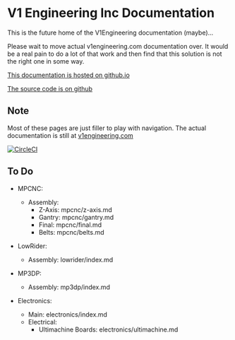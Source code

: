 V1 Engineering Inc Documentation
================================

This is the future home of the V1Engineering documentation (maybe)...

Please wait to move actual v1engineering.com documentation over. It would be a real pain to do a lot
of that work and then find that this solution is not the right one in some way.

[This documentation is hosted on
github.io](https://docs.v1engineering.com)

[The source code is on github](https://github.com/V1EngineeringInc/V1EngineeringInc-Docs)

## Note

Most of these pages are just filler to play with navigation. The actual documentation is still at
[v1engineering.com](https://www.v1engineering.com/assembly/)

[![CircleCI](https://circleci.com/gh/V1EngineeringInc/V1EngineeringInc-Docs/tree/master.svg?style=svg)](https://circleci.com/gh/V1EngineeringInc/V1EngineeringInc-Docs/tree/master)

## To Do

 - MPCNC:

   - Assembly:
     - Z-Axis: mpcnc/z-axis.md
     - Gantry: mpcnc/gantry.md
     - Final: mpcnc/final.md
     - Belts: mpcnc/belts.md

 - LowRider:
   - Assembly: lowrider/index.md

 - MP3DP:
    - Assembly: mp3dp/index.md

 - Electronics:
   - Main: electronics/index.md
   - Electrical:
     - Ultimachine Boards: electronics/ultimachine.md
